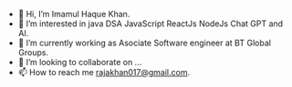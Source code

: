 - 👋 Hi, I’m Imamul Haque Khan.
- 👀 I’m interested in java DSA JavaScript ReactJs NodeJs Chat GPT and AI.
- 🌱 I’m currently working as Asociate Software engineer at BT Global Groups.
- 💞️ I’m looking to collaborate on ...
- 📫 How to reach me rajakhan017@gmail.com.

<!---
rajakhan017/rajakhan017 is a ✨ special ✨ repository because its `README.md` (this file) appears on your GitHub profile.
You can click the Preview link to take a look at your changes.
--->
